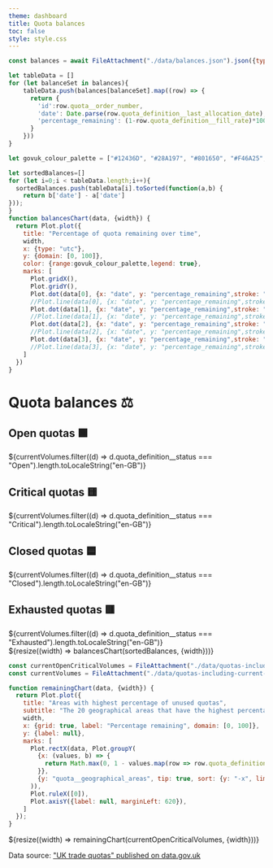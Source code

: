 ```yaml
---
theme: dashboard
title: Quota balances
toc: false
style: style.css
---
```



```js
const balances = await FileAttachment("./data/balances.json").json({typed: true})

let tableData = []
for (let balanceSet in balances){
    tableData.push(balances[balanceSet].map((row) => {
      return {
        'id':row.quota__order_number,
        'date': Date.parse(row.quota_definition__last_allocation_date),
        'percentage_remaining': (1-row.quota_definition__fill_rate)*100,
      }
    }))
}
```
<div class="govuk-width-container">

```js
let govuk_colour_palette = ["#12436D", "#28A197", "#801650", "#F46A25", "#3D3D3D", "#A285D1"] // Ideally use only the first 4, and in the order they appear 

let sortedBalances=[]
for (let i=0;i < tableData.length;i++){
  sortedBalances.push(tableData[i].toSorted(function(a,b) {
    return b['date'] - a['date']
}));
}
function balancesChart(data, {width}) {
  return Plot.plot({
    title: "Percentage of quota remaining over time",
    width,
    x: {type: "utc"},
    y: {domain: [0, 100]},
    color: {range:govuk_colour_palette,legend: true},
    marks: [
      Plot.gridX(),
      Plot.gridY(),
      Plot.dot(data[0], {x: "date", y: "percentage_remaining",stroke: "id", symbol:'asterisk'}),
      //Plot.line(data[0], {x: "date", y: "percentage_remaining",stroke: "id"}),
      Plot.dot(data[1], {x: "date", y: "percentage_remaining",stroke: "id", symbol:'asterisk'}),
      //Plot.line(data[1], {x: "date", y: "percentage_remaining",stroke: "id"}),
      Plot.dot(data[2], {x: "date", y: "percentage_remaining",stroke: "id", symbol:'asterisk'}),
      //Plot.line(data[2], {x: "date", y: "percentage_remaining",stroke: "id"}),
      Plot.dot(data[3], {x: "date", y: "percentage_remaining",stroke: "id", symbol:'asterisk'}),
      //Plot.line(data[3], {x: "date", y: "percentage_remaining",stroke: "id"}),
    ]
  })
}
```

<h1 class="govuk-heading-l govuk-!-margin-top-7">Quota balances ⚖️</h1>

<!-- Cards with big numbers -->

<div class="grid grid-cols-4">
  <div class="card">
    <h2>Open quotas 🟩</h2>
    <span class="big">${currentVolumes.filter((d) => d.quota_definition__status === "Open").length.toLocaleString("en-GB")}</span>
  </div>
  <div class="card">
    <h2>Critical quotas 🟨</h2>
    <span class="big">${currentVolumes.filter((d) => d.quota_definition__status === "Critical").length.toLocaleString("en-GB")}</span>
  </div>
  <div class="card">
    <h2>Closed quotas 🟦</h2>
    <span class="big">${currentVolumes.filter((d) => d.quota_definition__status === "Closed").length.toLocaleString("en-GB")}</span>
  </div>
  <div class="card">
    <h2>Exhausted quotas 🟥</h2>
    <span class="big">${currentVolumes.filter((d) => d.quota_definition__status === "Exhausted").length.toLocaleString("en-GB")}</span>
  </div>
</div>

<div class="grid grid-cols-1">
  <div class="card">
    ${resize((width) => balancesChart(sortedBalances, {width}))}
  </div>
</div>


```js
const currentOpenCriticalVolumes = FileAttachment("./data/quotas-including-current-volumes.csv").csv({typed: true}).then(data => data.filter(row => ['Open', 'Critical'].includes(row.quota_definition__status)));
const currentVolumes = FileAttachment("./data/quotas-including-current-volumes.csv").csv({typed: true});
```

```js
function remainingChart(data, {width}) {
  return Plot.plot({
    title: "Areas with highest percentage of unused quotas",
    subtitle: "The 20 geographical areas that have the highest percentage remaining balance of open and critical quotas",
    width,
    x: {grid: true, label: "Percentage remaining", domain: [0, 100]},
    y: {label: null},
    marks: [
      Plot.rectX(data, Plot.groupY(
        {x: (values, b) => {
          return Math.max(0, 1 - values.map(row => row.quota_definition__balance).reduce((partialSum, a) => partialSum + a, 0) / values.map(row => row.quota_definition__initial_volume).reduce((partialSum, a) => partialSum + a, 0)) * 100
        }},
        {y: "quota__geographical_areas", tip: true, sort: {y: "-x", limit: 20}, fill: govuk_colour_palette[0]}
      )),
      Plot.ruleX([0]),
      Plot.axisY({label: null, marginLeft: 620}),
    ]
  });
}
```

<div class="grid grid-cols-1">
  <div class="card">
    ${resize((width) => remainingChart(currentOpenCriticalVolumes, {width}))}
  </div>
</div>

<p class="govuk-body-s">Data source: <a class="govuk-link govuk-link--no-visited-state" href="https://www.data.gov.uk/dataset/4a478c7e-16c7-4c28-ab9b-967bb79342e9/uk-trade-quotas">"UK trade quotas" published on data.gov.uk</a></p>

<!-- Closes .govuk-width-container -->
</div>

